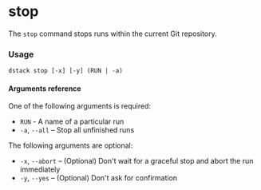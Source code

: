 # stop

The `stop` command stops runs within the current Git repository.

### Usage

```shell
dstack stop [-x] [-y] (RUN | -a)
```

#### Arguments reference

One of the following arguments is required:

- `RUN` - A name of a particular run
-  `-a`, `--all` – Stop all unfinished runs 

The following arguments are optional:

-  `-x`, `--abort` – (Optional) Don't wait for a graceful stop and abort the run immediately 
-  `-y`, `--yes` – (Optional) Don't ask for confirmation 
